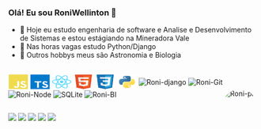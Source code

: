 ### Olá! Eu sou RoniWellinton 👋

- 🔭 Hoje eu  estudo engenharia de software e Analise e Desenvolvimento de Sistemas e estou estágiando na Mineradora Vale
- 🔭 Nas horas vagas estudo  Python/Django
- 🌱 Outros hobbys meus são Astronomia e Biologia

<div style="display: inline_block"><br>
  <img align="center" alt="Roni-Js" height="30" width="40" src="https://raw.githubusercontent.com/devicons/devicon/master/icons/javascript/javascript-plain.svg">
  <img align="center" alt="Roni-Ts" height="30" width="40" src="https://raw.githubusercontent.com/devicons/devicon/master/icons/typescript/typescript-plain.svg">
  <img align="center" alt="Roni-React" height="30" width="40" src="https://raw.githubusercontent.com/devicons/devicon/master/icons/react/react-original.svg">
  <img align="center" alt="Roni-HTML" height="30" width="40" src="https://raw.githubusercontent.com/devicons/devicon/master/icons/html5/html5-original.svg">
  <img align="center" alt="Roni-CSS" height="30" width="40" src="https://raw.githubusercontent.com/devicons/devicon/master/icons/css3/css3-original.svg">
  <img align="center" alt="Roni-Python" height="30" width="40" src="https://raw.githubusercontent.com/devicons/devicon/master/icons/python/python-original.svg">
  <img align="center" alt="Roni-django" height="30" width="40" src="https://datascientest.com/en/files/2023/05/django1.jpg">
   <img align="center" alt="Roni-Git" height="30" width="40" src="https://avatars.githubusercontent.com/u/18133?s=200&v=4">
   <img align="center" alt="Roni-Node" height="30" width="40" src="https://assets.bitdegree.org/online-learning-platforms/storage/media/2018/12/node-js-interview-questions-logo-2-266x300.png">
  <img align="center" alt="SQLite" height="30" width="40" src="https://logospng.org/download/sqlite/sqlite-2048.png">
  <img align="center" alt="Roni-BI" height="30" width="40" src="https://logos-world.net/wp-content/uploads/2022/02/Microsoft-Power-BI-Symbol.png">
  <img align="right" alt="Roni-pic" height="150" style="border-radius:50px;" src="https://avatars.githubusercontent.com/u/94912867?s=400&u=e0b4009a5f7f3d7445c7a541ac405af7ce44732c&v=4">
</div>
  
  ##
 
<div> 
  <a href="https://www.youtube.com/@roni23wellington/playlists" target="_blank"><img src="https://img.shields.io/badge/YouTube-FF0000?style=for-the-badge&logo=youtube&logoColor=white" target="_blank"></a>
  <a href="https://www.instagram.com/roniwellington/" target="_blank"><img src="https://img.shields.io/badge/-Instagram-%23E4405F?style=for-the-badge&logo=instagram&logoColor=white" target="_blank"></a>
 <a href="https://discord.com/channels/@me" target="_blank"><img src="https://img.shields.io/badge/Discord-7289DA?style=for-the-badge&logo=discord&logoColor=white" target="_blank"></a> 
  <a href = "mailto:roniwellington@gmail.com"><img src="https://img.shields.io/badge/-Gmail-%23333?style=for-the-badge&logo=gmail&logoColor=white" target="_blank"></a>
  <a href="https://www.linkedin.com/feed/" target="_blank"><img src="https://img.shields.io/badge/-LinkedIn-%230077B5?style=for-the-badge&logo=linkedin&logoColor=white" target="_blank"></a> 
  
</div>
